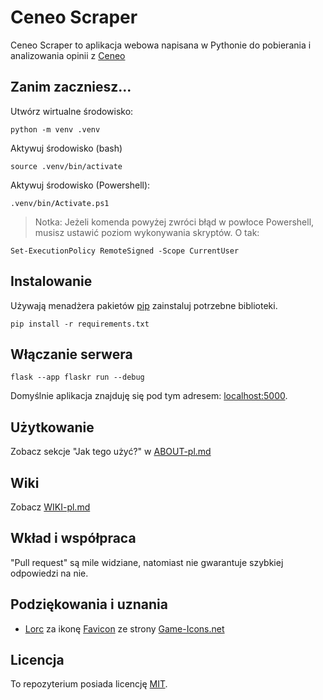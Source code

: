 # Ceneo Scraper

Ceneo Scraper to aplikacja webowa napisana w Pythonie do pobierania i analizowania opinii z [Ceneo](https://ceneo.pl)

## Zanim zaczniesz...

Utwórz wirtualne środowisko:

```
python -m venv .venv
```

Aktywuj środowisko (bash)

```
source .venv/bin/activate
```

Aktywuj środowisko (Powershell):

```
.venv/bin/Activate.ps1
```

> Notka: Jeżeli komenda powyżej zwróci błąd w powłoce Powershell, musisz ustawić poziom wykonywania skryptów. O tak:
```
Set-ExecutionPolicy RemoteSigned -Scope CurrentUser
```

## Instalowanie

Używają menadżera pakietów [pip](https://pip.pypa.io/en/stable/) zainstaluj potrzebne biblioteki.

```
pip install -r requirements.txt
```

## Włączanie serwera

```
flask --app flaskr run --debug
```

Domyślnie aplikacja znajduję się pod tym adresem: [localhost:5000](http://localhost:5000).

## Użytkowanie

Zobacz sekcje "Jak tego użyć?" w [ABOUT-pl.md](ABOUT-pl.md)


## Wiki

Zobacz [WIKI-pl.md](WIKI-pl.md)


## Wkład i współpraca

"Pull request" są mile widziane, natomiast nie gwarantuje szybkiej odpowiedzi na nie.

## Podziękowania i uznania

- [Lorc](https://lorcblog.blogspot.com/) za ikonę [Favicon](flaskr/static/images/favicon.svg) ze strony [Game-Icons.net](https://game-icons.net/1x1/lorc/magnifying-glass.html)

## Licencja

To repozyterium posiada licencję [MIT](LICENSE).

